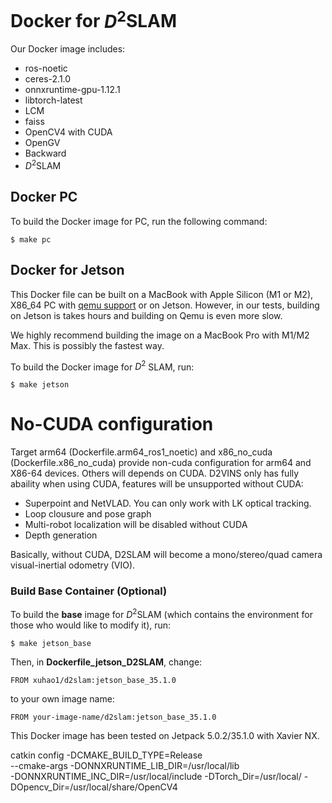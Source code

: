 # Docker for $D^2$SLAM

Our Docker image includes: 

- ros-noetic 
- ceres-2.1.0 
- onnxruntime-gpu-1.12.1 
- libtorch-latest 
- LCM 
- faiss 
- OpenCV4 with CUDA 
- OpenGV 
- Backward 
- $D^2$SLAM


## Docker PC

To build the Docker image for PC, run the following command:

```
$ make pc
```

## Docker for Jetson

This Docker file can be built on a MacBook with Apple Silicon (M1 or M2), X86_64 PC with [qemu support](https://www.stereolabs.com/docs/docker/building-arm-container-on-x86/) or on Jetson. However, in our tests, building on Jetson is takes hours and building on Qemu is even more slow.

We highly recommend building the image on a MacBook Pro with M1/M2 Max. This is possibly the fastest way.

To build the Docker image for $D^2$ SLAM, run:

```
$ make jetson
```

# No-CUDA configuration

Target arm64 (Dockerfile.arm64_ros1_noetic) and x86_no_cuda (Dockerfile.x86_no_cuda) provide non-cuda configuration for arm64 and X86-64 devices. Others will depends on CUDA.
D2VINS only has fully abaility when using CUDA, features will be unsupported without CUDA:

- Superpoint and NetVLAD. You can only work with LK optical tracking.
- Loop clousure and pose graph
- Multi-robot localization will be disabled without CUDA
- Depth generation


Basically, without CUDA, D2SLAM will become a mono/stereo/quad camera visual-inertial odometry (VIO).

### Build Base Container (Optional)

To build the __base__ image for $D^2$SLAM (which contains the environment for those who would like to modify it), run:
```
$ make jetson_base
```

Then, in __Dockerfile_jetson_D2SLAM__, change:

```
FROM xuhao1/d2slam:jetson_base_35.1.0
```


to your own image name:

```
FROM your-image-name/d2slam:jetson_base_35.1.0
```


This Docker image has been tested on Jetpack 5.0.2/35.1.0 with Xavier NX.


catkin config -DCMAKE_BUILD_TYPE=Release \
            --cmake-args -DONNXRUNTIME_LIB_DIR=/usr/local/lib \
            -DONNXRUNTIME_INC_DIR=/usr/local/include -DTorch_Dir=/usr/local/ -DOpencv_Dir=/usr/local/share/OpenCV4
